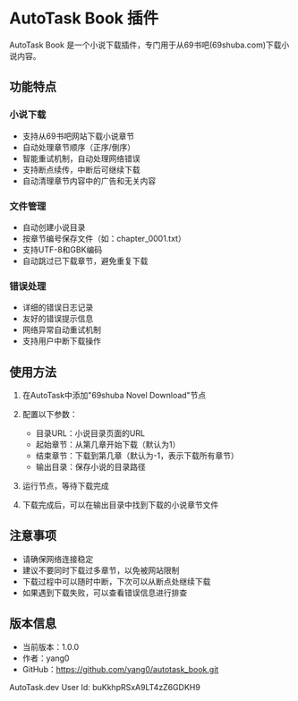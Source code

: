 # AutoTask Book 插件

AutoTask Book 是一个小说下载插件，专门用于从69书吧(69shuba.com)下载小说内容。

## 功能特点

### 小说下载
- 支持从69书吧网站下载小说章节
- 自动处理章节顺序（正序/倒序）
- 智能重试机制，自动处理网络错误
- 支持断点续传，中断后可继续下载
- 自动清理章节内容中的广告和无关内容

### 文件管理
- 自动创建小说目录
- 按章节编号保存文件（如：chapter_0001.txt）
- 支持UTF-8和GBK编码
- 自动跳过已下载章节，避免重复下载

### 错误处理
- 详细的错误日志记录
- 友好的错误提示信息
- 网络异常自动重试机制
- 支持用户中断下载操作

## 使用方法

1. 在AutoTask中添加"69shuba Novel Download"节点
2. 配置以下参数：
   - 目录URL：小说目录页面的URL
   - 起始章节：从第几章开始下载（默认为1）
   - 结束章节：下载到第几章（默认为-1，表示下载所有章节）
   - 输出目录：保存小说的目录路径

3. 运行节点，等待下载完成
4. 下载完成后，可以在输出目录中找到下载的小说章节文件

## 注意事项

- 请确保网络连接稳定
- 建议不要同时下载过多章节，以免被网站限制
- 下载过程中可以随时中断，下次可以从断点处继续下载
- 如果遇到下载失败，可以查看错误信息进行排查

## 版本信息

- 当前版本：1.0.0
- 作者：yang0
- GitHub：https://github.com/yang0/autotask_book.git


AutoTask.dev User Id: buKkhpRSxA9LT4zZ6GDKH9
